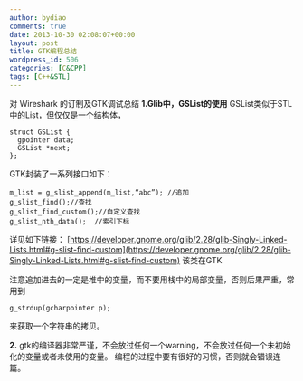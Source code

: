 ```yaml
---
author: bydiao
comments: true
date: 2013-10-30 02:08:07+00:00
layout: post
title: GTK编程总结
wordpress_id: 506
categories: [C&CPP]
tags: [C++&STL]
---
```


对 Wireshark 的订制及GTK调试总结
**1.Glib中，GSList的使用**
GSList类似于STL中的List，但仅仅是一个结构体，


	struct GSList {
	  gpointer data;
	  GSList *next;
	};



GTK封装了一系列接口如下：


	m_list = g_slist_append(m_list,“abc”); //追加
	g_slist_find();//查找
	g_slist_find_custom();//自定义查找
	g_slist_nth_data();  //索引下标


详见如下链接：
[https://developer.gnome.org/glib/2.28/glib-Singly-Linked-Lists.html#g-slist-find-custom](https://developer.gnome.org/glib/2.28/glib-Singly-Linked-Lists.html#g-slist-find-custom)
该类在GTK

注意追加进去的一定是堆中的变量，而不要用栈中的局部变量，否则后果严重，常用到

	g_strdup(gcharpointer p);

来获取一个字符串的拷贝。

**2.**
gtk的编译器非常严谨，不会放过任何一个warning，不会放过任何一个未初始化的变量或者未使用的变量。
编程的过程中要有很好的习惯，否则就会错误连篇。
